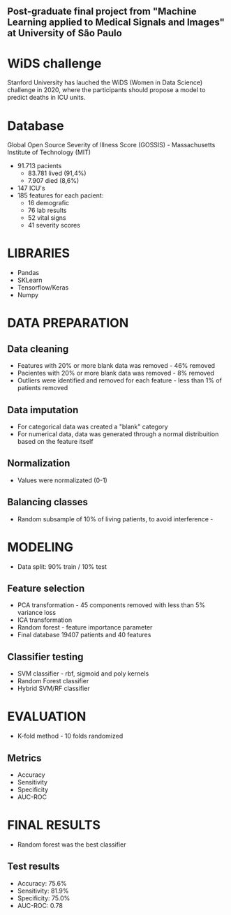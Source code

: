 Post-graduate final project from "Machine Learning applied to Medical Signals and Images" at University of São Paulo
-----------
# WiDS challenge
Stanford University has lauched the WiDS (Women in Data Science) challenge in 2020, where the participants should propose a model to predict deaths in ICU units.
# Database
Global Open Source Severity of Illness Score (GOSSIS)  - Massachusetts Institute of Technology (MIT)
- 91.713 pacients
  - 83.781 lived (91,4%)
  - 7.907 died (8,6%)
- 147 ICU's
- 185 features for each pacient:
  - 16 demografic
  - 76 lab results
  - 52 vital signs
  - 41 severity scores
# LIBRARIES
- Pandas
- SKLearn
- Tensorflow/Keras
- Numpy
# DATA PREPARATION
## Data cleaning
- Features with 20% or more blank data was removed - 46% removed
- Pacientes with 20% or more blank data was removed - 8% removed
- Outliers were identified and removed for each feature - less than 1% of patients removed
## Data imputation
- For categorical data was created a "blank" category
- For numerical data, data was generated through a normal distribuition based on the feature itself
## Normalization
- Values were normalizated (0-1)
## Balancing classes
- Random subsample of 10% of living patients, to avoid interference - 
# MODELING
- Data split: 90% train / 10% test
## Feature selection
- PCA transformation - 45 components removed with less than 5% variance loss
- ICA transformation
- Random forest - feature importance parameter
- Final database 19407 patients and 40 features
## Classifier testing
- SVM classifier - rbf, sigmoid and poly kernels
- Random Forest classifier
- Hybrid SVM/RF classifier
# EVALUATION
- K-fold method - 10 folds randomized
## Metrics
- Accuracy
- Sensitivity
- Specificity
- AUC-ROC
# FINAL RESULTS
- Random forest was the best classifier
## Test results
- Accuracy: 75.6%
- Sensitivity: 81.9%
- Specificity: 75.0%
- AUC-ROC: 0.78

